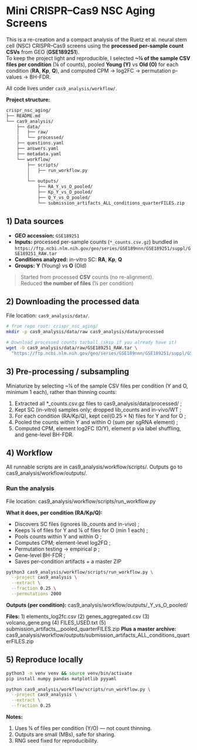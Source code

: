 # Mini CRISPR–Cas9 NSC Aging Screens 

This is a re-creation and a compact analysis of the Ruetz et al. neural stem cell (NSC) CRISPR–Cas9 screens using the **processed per-sample count CSVs** from GEO (**GSE189251**).  
To keep the project light and reproducible, I selected **~¼ of the sample CSV files per condition** (¼ of counts), pooled **Young (Y)** vs **Old (O)** for each condition (**RA**, **Kp**, **Q**), and computed CPM → log2FC → permutation p-values → BH-FDR.  

All code lives under `cas9_analysis/workflow/`. 

**Project structure:**
```bash
crispr_nsc_aging/
├── README.md
└── cas9_analysis/
    ├── data/
    │   ├── raw/
    │   └── processed/
    ├── questions.yaml
    ├── answers.yaml
    ├── metadata.yaml      
    └── workflow/
        ├── scripts/
        │   ├── run_workflow.py
        │
        └── outputs/
            ├── RA_Y_vs_O_pooled/
            ├── Kp_Y_vs_O_pooled/
            ├── Q_Y_vs_O_pooled/
            └── submission_artifacts_ALL_conditions_quarterFILES.zip
```

## 1) Data sources 

- **GEO accession:** `GSE189251`  
- **Inputs:** processed per-sample counts (`*_counts.csv.gz`) bundled in  
  `https://ftp.ncbi.nlm.nih.gov/geo/series/GSE189nnn/GSE189251/suppl/GSE189251_RAW.tar`
- **Conditions analyzed:** in-vitro SC: **RA**, **Kp**, **Q**  
- **Groups:** **Y** (Young) vs **O** (Old)

> Started from processed **CSV** counts (no re-alignment).  
> Reduced **the number of files** (¼ per condition)

## 2) Downloading the processed data

File location: `cas9_analysis/data/`.

```bash
# from repo root: crispr_nsc_aging/
mkdir -p cas9_analysis/data/raw cas9_analysis/data/processed

# Download processed counts tarball (skip if you already have it)
wget -O cas9_analysis/data/raw/GSE189251_RAW.tar \
  "https://ftp.ncbi.nlm.nih.gov/geo/series/GSE189nnn/GSE189251/suppl/GSE189251_RAW.tar"
```

## 3) Pre-processing / subsampling
Miniaturize by selecting ~¼ of the sample CSV files per condition (Y and O, minimum 1 each), rather than thinning counts:
1) Extracted all *_counts.csv.gz files to cas9_analysis/data/processed/ ;
2) Kept SC (in-vitro) samples only; dropped lib_counts and in-vivo/WT ;
3) For each condition (RA/Kp/Q), kept ceil(0.25 × N) files for Y and for O ;
4) Pooled the counts within Y and within O (sum per sgRNA element) ;
5) Computed CPM, element log2FC (O/Y), element p via label shuffling, and gene-level BH-FDR.

## 4) Workflow
All runnable scripts are in cas9_analysis/workflow/scripts/.
Outputs go to cas9_analysis/workflow/outputs/.

### Run the analysis
File location: cas9_analysis/workflow/scripts/run_workflow.py

**What it does, per condition (RA/Kp/Q):**
- Discovers SC files (ignores lib_counts and in-vivo) ;
- Keeps ¼ of files for Y and ¼ of files for O (min 1 each) ;
- Pools counts within Y and within O ;
- Computes CPM; element-level log2FΩ ;
- Permutation testing → empirical p ;
- Gene-level BH-FDR ;
- Saves per-condition artifacts + a master ZIP

```bash
python3 cas9_analysis/workflow/scripts/run_workflow.py \
  --project cas9_analysis \
  --extract \
  --fraction 0.25 \
  --permutations 2000
```
**Outputs (per condition):** cas9_analysis/workflow/outputs/<COND>_Y_vs_O_pooled/

**Files:** 1) elements_log2fc.csv (2) genes_aggregated.csv (3) volcano_gene.png (4) FILES_USED.txt (5) submission_artifacts_<COND>_pooled_quarterFILES.zip
**Plus a master archive:** cas9_analysis/workflow/outputs/submission_artifacts_ALL_conditions_quarterFILES.zip

## 5) Reproduce locally

```bash
python3 -m venv venv && source venv/bin/activate
pip install numpy pandas matplotlib pyyaml

python cas9_analysis/workflow/scripts/run_workflow.py \
  --project cas9_analysis \
  --extract \
  --fraction 0.25
```

**Notes:**

1) Uses ¼ of files per condition (Y/O) — not count thinning.
2) Outputs are small (MBs), safe for sharing.
3) RNG seed fixed for reproducibility.
